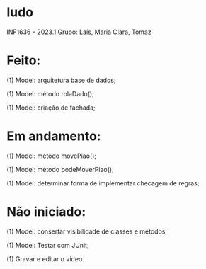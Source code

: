 # ludo
INF1636 - 2023.1
Grupo: Laís, Maria Clara, Tomaz

# Feito:
(1) Model: arquitetura base de dados;

(1) Model: método rolaDado();

(1) Model: criação de fachada;

# Em andamento:
(1) Model: método movePiao();

(1) Model: método podeMoverPiao();

(1) Model: determinar forma de implementar checagem de regras;

# Não iniciado:
(1) Model: consertar visibilidade de classes e métodos;

(1) Model: Testar com JUnit;

(1) Gravar e editar o vídeo.
